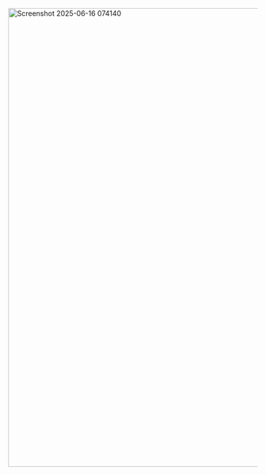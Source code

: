 <img width="1588" height="927" alt="Screenshot 2025-06-16 074140" src="https://github.com/user-attachments/assets/80d49d44-e69c-43a6-b0be-9a5991cc7c81" />
